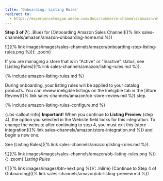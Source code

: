 ```yaml
---
title: 'Onboarding: Listing Rules'
redirect to:
  - https://experienceleague.adobe.com/docs/commerce-channels/amazon/overview.html
---
```



**Step 3 of 7**{: .Blue} for [Onboarding Amazon Sales Channel]({% link sales-channels/amazon/amazon-onboarding-home.md %})

![]({% link images/images/sales-channels/amazon/onboarding-step-listing-rules.png %}){: .zoom}

If you are managing a store that is in "Active" or "Inactive" status, see [Listing Rules]({% link sales-channels/amazon/listing-rules.md %}).

{% include amazon-listing-rules.md %}

During onboarding, your listing rules will be applied to your catalog products. You can review ineligible listings on the Ineligible tab in the [Store Review]({% link sales-channels/amazon/ob-store-review.md %}) step.

{% include amazon-listing-rules-configure.md %}

{:.bs-callout-info}
**Important!** When you continue to **Listing Preview** (step 4), the option you selected in the Website field locks for this integration. To change the website after continuing to step 4, you must exit this [store integration]({% link sales-channels/amazon/store-integration.md %}) and begin a new one.

See [Listing Rules]({% link sales-channels/amazon/listing-rules.md %}).

![]({% link images/images/sales-channels/amazon/ob-listing-rules.png %}){: .zoom}
_Listing Rules_

![]({% link images/images/btn-next.png %}){: .Inline} [Continue to Step 4 of Onboarding]({% link sales-channels/amazon/ob-listing-preview.md %})
